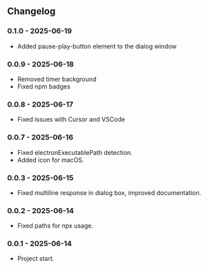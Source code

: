 ## Changelog

### 0.1.0 - 2025-06-19
- Added pause-play-button element to the dialog window

### 0.0.9 - 2025-06-18
- Removed timer background
- Fixed npm badges

### 0.0.8 - 2025-06-17
- Fixed issues with Cursor and VSCode

### 0.0.7 - 2025-06-16
- Fixed electronExecutablePath detection.
- Added icon for macOS.

### 0.0.3 - 2025-06-15
- Fixed multiline response in dialog box, improved documentation.

### 0.0.2 - 2025-06-14
- Fixed paths for npx usage.

### 0.0.1 - 2025-06-14
- Project start.
